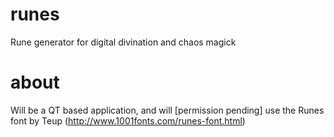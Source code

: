 # runes
Rune generator for digital divination and chaos magick

# about
Will be a QT based application, and will [permission pending] use the Runes font by Teup
(http://www.1001fonts.com/runes-font.html)

